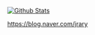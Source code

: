 [![Github Stats](https://github-readme-stats.vercel.app/api?username=jrary&count_private=true&theme=chartreuse-dark)](https://github.com/jrary/)

https://blog.naver.com/jrary
